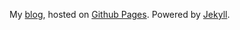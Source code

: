 My [blog](http://blog.rnfein.com), hosted on [Github Pages](http://pages.github.com/).
Powered by [Jekyll](https://github.com/mojombo/jekyll/).
